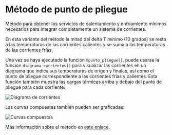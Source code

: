 # Método de punto de pliegue

Método para obtener los servicios de calentamiento y enfriamiento mínimos
necesarios para integrar completamente un sistema de corrientes.

En esta variante del método la mitad del delta T mínimo (10 grados) se resta a
las temperaturas de las corrientes calientes y se suma a las temperaturas de las
corrientes frías.

Una vez se haya ejecutado la función `mpunto_pliegue()`, puede usarse la función
`diagrama_corrientes()` para visualizar las corrientes en un diagrama que indica
sus temperaturas de origen y finales, así como el punto de pliegue correspondiente 
a las corrientes frías y calientes. Esta función también muestra las cargas
térmicas arriba y debajo del punto de pliegue para cada corriente.

![Diagrama de corrientes](../assets/diagrama_de_corrientes.png?raw=true)

Las curvas compuestas también pueden ser graficadas:

![Curvas compuestas](../assets/curvas_compuestas.png?raw=true)

Más información sobre el método en
[este enlace](https://es.wikipedia.org/wiki/An%C3%A1lisis_Pinch).
